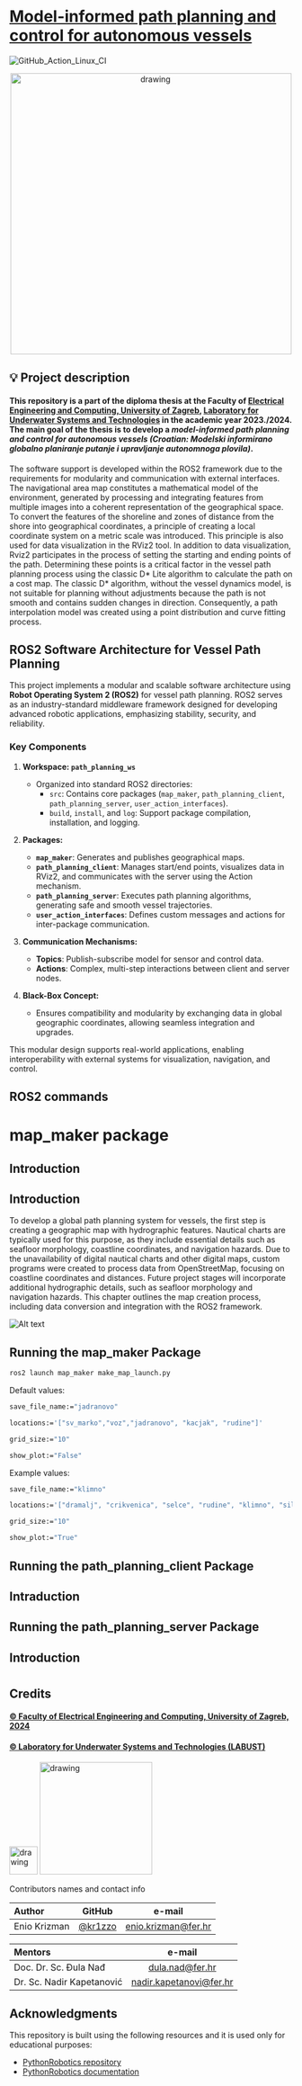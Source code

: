 # [Model-informed path planning and control for autonomous vessels](https://repozitorij.fer.unizg.hr/islandora/object/fer:12451)

![GitHub_Action_Linux_CI](https://github.com/AtsushiSakai/PythonRobotics/workflows/Linux_CI/badge.svg)

<div style="text-align: center;">
    <img src="assets/map_intro.png" alt="drawing" width="500"/>
</div>

## 💡 Project description

#### This repository is a part of the diploma thesis at the Faculty of [Electrical Engineering and Computing, University of Zagreb](https://www.fer.unizg.hr/), [Laboratory for Underwater Systems and Technologies](https://labust.fer.hr/) in the academic year 2023./2024. The main goal of the thesis is to develop a _model-informed path planning and control for autonomous vessels (Croatian: Modelski informirano globalno planiranje putanje i upravljanje autonomnoga plovila)_.

The software support is developed within the ROS2 framework due to the requirements for modularity and communication with external interfaces. The navigational area map constitutes a mathematical model of the environment, generated by processing and integrating features from multiple images into a coherent representation of the geographical space. To convert the features of the shoreline and zones of distance from the shore into geographical coordinates, a principle of creating a local coordinate system on a metric scale was introduced. This principle is also used for data visualization in the RViz2 tool. In addition to data visualization, Rviz2 participates in the process of setting the starting and ending points of the path. Determining these points is a critical factor in the vessel path planning process using the classic D* Lite algorithm to calculate the path on a cost map. The classic D* algorithm, without the vessel dynamics model, is not suitable for planning without adjustments because the path is not smooth and contains sudden changes in direction.
Consequently, a path interpolation model was created using a point distribution and curve fitting process.

## ROS2 Software Architecture for Vessel Path Planning

This project implements a modular and scalable software architecture using **Robot Operating System 2 (ROS2)** for vessel path planning. ROS2 serves as an industry-standard middleware framework designed for developing advanced robotic applications, emphasizing stability, security, and reliability.

### Key Components

1. **Workspace: `path_planning_ws`**
   - Organized into standard ROS2 directories:
     - `src`: Contains core packages (`map_maker`, `path_planning_client`, `path_planning_server`, `user_action_interfaces`).
     - `build`, `install`, and `log`: Support package compilation, installation, and logging.

2. **Packages:**
   - **`map_maker`**: Generates and publishes geographical maps.
   - **`path_planning_client`**: Manages start/end points, visualizes data in RViz2, and communicates with the server using the Action mechanism.
   - **`path_planning_server`**: Executes path planning algorithms, generating safe and smooth vessel trajectories.
   - **`user_action_interfaces`**: Defines custom messages and actions for inter-package communication.

3. **Communication Mechanisms:**
   - **Topics**: Publish-subscribe model for sensor and control data.
   - **Actions**: Complex, multi-step interactions between client and server nodes.

4. **Black-Box Concept:**
   - Ensures compatibility and modularity by exchanging data in global geographic coordinates, allowing seamless integration and upgrades.

This modular design supports real-world applications, enabling interoperability with external systems for visualization, navigation, and control.

## ROS2 commands

# map_maker package

## Introduction

## Introduction

To develop a global path planning system for vessels, the first step is creating a geographic map with hydrographic features. Nautical charts are typically used for this purpose, as they include essential details such as seafloor morphology, coastline coordinates, and navigation hazards. Due to the unavailability of digital nautical charts and other digital maps, custom programs were created to process data from OpenStreetMap, focusing on coastline coordinates and distances. Future project stages will incorporate additional hydrographic details, such as seafloor morphology and navigation hazards. This chapter outlines the map creation process, including data conversion and integration with the ROS2 framework.

![Alt text](assets/map_maker_process_1.png)

## Running the map_maker Package

```sh
ros2 launch map_maker make_map_launch.py
```

Default values:
```sh
save_file_name:="jadranovo"

locations:='["sv_marko","voz","jadranovo", "kacjak", "rudine"]'

grid_size:="10"

show_plot:="False"
```

Example values:
```sh
save_file_name:="klimno"

locations:='["dramalj", "crikvenica", "selce", "rudine", "klimno", "silo", "petrina", "vodica", "melska"]'

grid_size:="10"

show_plot:="True"
```
## Running the path_planning_client Package

## Intraduction



## Running the path_planning_server Package

## Introduction

# 

## Credits

#### [&copy; Faculty of Electrical Engineering and Computing, University of Zagreb, 2024](https://www.fer.unizg.hr/)

#### [&copy; Laboratory for Underwater Systems and Technologies (LABUST)](https://labust.fer.hr/)

<img src="assets/labust_logo.png" alt="drawing" width="50"/>
<img src="assets/FER_logo_3.png" alt="drawing" width="200"/>

&NewLine;

Contributors names and contact info

Author|GitHub | e-mail
| :--- | :---: | :---:
Enio Krizman  | [@kr1zzo](https://github.com/kr1zzo) | enio.krizman@fer.hr

Mentors | e-mail
| :--- | :---: 
Doc. Dr. Sc. Đula Nađ  | dula.nad@fer.hr
Dr. Sc. Nadir Kapetanović  | nadir.kapetanovi@fer.hr

## Acknowledgments

This repository is built using the following resources and it is used only for educational purposes:
* [PythonRobotics repository](https://github.com/AtsushiSakai/PythonRobotics)
* [PythonRobotics documentation](https://arxiv.org/abs/1808.10703)

